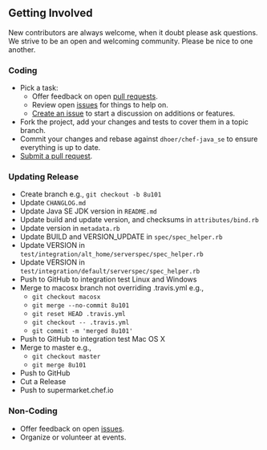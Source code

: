 ## Getting Involved

New contributors are always welcome, when it doubt please ask questions. We strive to be an open and welcoming
community. Please be nice to one another.

### Coding

* Pick a task:
  * Offer feedback on open [pull requests](https://github.com/dhoer/chef-java_se/pulls).
  * Review open [issues](https://github.com/dhoer/chef-java_se/issues) for things to help on.
  * [Create an issue](https://github.com/dhoer/chef-java_se/issues/new) to start a discussion on additions or features.
* Fork the project, add your changes and tests to cover them in a topic branch.
* Commit your changes and rebase against `dhoer/chef-java_se` to ensure everything is up to date.
* [Submit a pull request](https://github.com/dhoer/chef-java_se/compare/).

### Updating Release

* Create branch e.g., `git checkout -b 8u101`
* Update `CHANGLOG.md`
* Update Java SE JDK version in `README.md` 
* Update build and update version, and checksums in `attributes/bind.rb`
* Update version in `metadata.rb`
* Update BUILD and VERSION_UPDATE in `spec/spec_helper.rb`
* Update VERSION in `test/integration/alt_home/serverspec/spec_helper.rb`
* Update VERSION in `test/integration/default/serverspec/spec_helper.rb`
* Push to GitHub to integration test Linux and Windows
* Merge to macosx branch not overriding .travis.yml e.g.,
    * `git checkout macosx`
    * `git merge --no-commit 8u101`
    * `git reset HEAD .travis.yml`
    * `git checkout -- .travis.yml`
    * `git commit -m 'merged 8u101'`
* Push to GitHub to integration test Mac OS X 
* Merge to master e.g.,
    * `git checkout master`
    * `git merge 8u101`
* Push to GitHub 
* Cut a Release
* Push to supermarket.chef.io

### Non-Coding

* Offer feedback on open [issues](https://github.com/dhoer/chef-java_se/issues).
* Organize or volunteer at events.
